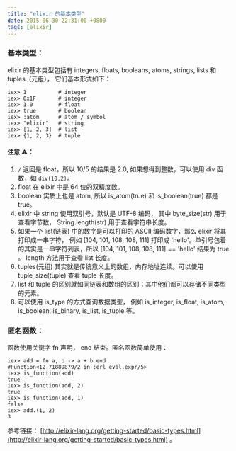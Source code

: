 ```yaml
---
title: "elixir 的基本类型"
date: 2015-06-30 22:31:00 +0800
tags: [elixir]
---
```


### 基本类型：

elixir 的基本类型包括有 integers, floats, booleans, atoms, strings, lists 和 tuples（元组）， 它们基本形式如下：

```
iex> 1          # integer
iex> 0x1F       # integer
iex> 1.0        # float
iex> true       # boolean
iex> :atom      # atom / symbol
iex> "elixir"   # string
iex> [1, 2, 3]  # list
iex> {1, 2, 3}  # tuple
```

#### 注意 ⚠：
1. `/` 返回是 float，所以 10/5 的结果是 2.0, 如果想得到整数，可以使用 div 函数，如 `div(10,2)`。
2. float 在 elixir 中是 64 位的双精度数。
3. boolean 实质上也是 atom, 所以  is_atom(true) 和 is_boolean(true) 都是 true。
4. elixir 中 string 使用双引号，默认是 UTF-8 编码， 其中 byte_size(str) 用于查看字节数， String.length(str) 用于查看字符串长度。
5. 如果一个 list(链表) 中的数字是可以打印的 ASCII 编码数字，那么 elixir 将其打印成一串字符， 例如 [104, 101, 108, 108, 111] 打印成 'hello'。单引号包着的其实是一串字符列表，所以 [104, 101, 108, 108, 111] == 'hello' 结果为 true 。 length 方法用于查看 list 长度。
6. tuples(元组) 其实就是传统意义上的数组，内存地址连续。可以使用 tuple_size(tuple) 查看 tuple 长度。
7. list 和 tuple 的区别就如同链表和数组的区别；其中他们都可以存储不同类型的元素。
8. 可以使用 is_type 的方式查询数据类型， 例如 is_integer, is_float, is_atom, is_boolean, is_binary, is_list, is_tuple 等。


### 匿名函数：

函数使用关键字 fn 声明， end 结束。匿名函数简单使用：

```
iex> add = fn a, b -> a + b end
#Function<12.71889879/2 in :erl_eval.expr/5>
iex> is_function(add)
true
iex> is_function(add, 2)
true
iex> is_function(add, 1)
false
iex> add.(1, 2)
3
```

参考链接：  [http://elixir-lang.org/getting-started/basic-types.html](http://elixir-lang.org/getting-started/basic-types.html) 。
